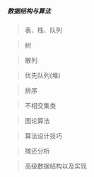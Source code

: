 ##### 数据结构与算法

> 表、栈、队列

> 树

> 散列

> 优先队列(堆)

> 排序

> 不相交集类

> 图论算法

> 算法设计技巧

> 摊还分析

> 高级数据结构以及实现

